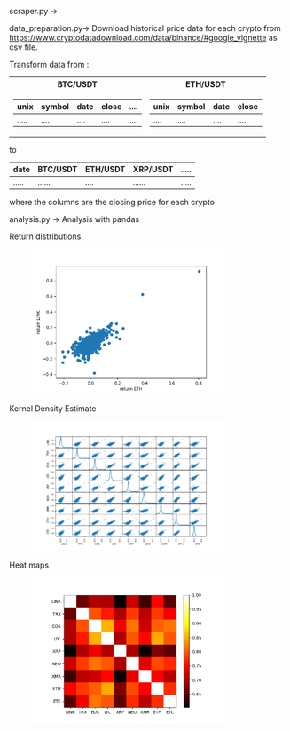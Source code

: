 scraper.py -> 


data_preparation.py->
Download historical price data for each crypto from https://www.cryptodatadownload.com/data/binance/#google_vignette as csv file.

Transform data from :
    
 <table>
<tr><th> BTC/USDT </th><th> ETH/USDT</th></tr>
<tr><td>

unix  | symbol | date | close | ....|       
----  | ------ |----- |-----  | ----|   
..... | ....   | .... |....   | ....|
     
    
</td><td>

unix | symbol | date| close| 
---- | ----   |---- |----  |
.... | ....   |.... |....  |

</td></tr> </table> 

to



date  | BTC/USDT | ETH/USDT  | XRP/USDT  |  ..... |       
----- | -------  |------     |------     |  ----- | 
..... | ......   | ....      |......     |   .....|

where the columns are the closing price for each crypto


analysis.py -> Analysis with pandas 

<p align="left">
Return distributions
</p>
<figure>
  <img src="Figure_1.png" width="350"
 alt="output">

</figure>

<p align="left">
Kernel Density Estimate
</p>
<figure>
  <img src="Figure_3.png" width="350"
 alt="output">

</figure>


<p align="left">
Heat maps
</p>
<figure>
  <img src="Figure_4.png" width="350"
 alt="output">

</figure>
 